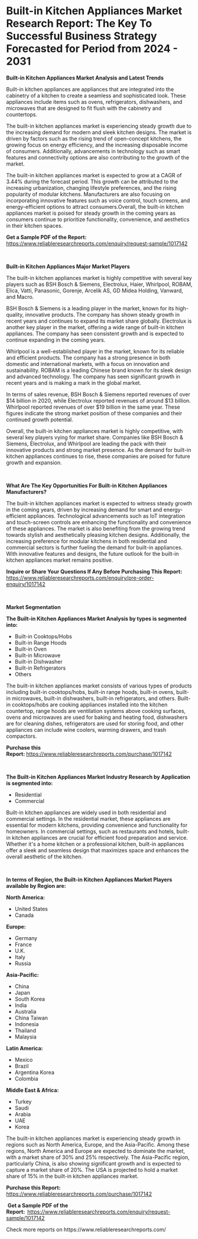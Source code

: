 <p><h1>Built-in Kitchen Appliances Market Research Report: The Key To Successful Business Strategy Forecasted for Period from 2024 - 2031</h1></p><p><strong>Built-in Kitchen Appliances Market Analysis and Latest Trends</strong></p>
<p><p>Built-in kitchen appliances are appliances that are integrated into the cabinetry of a kitchen to create a seamless and sophisticated look. These appliances include items such as ovens, refrigerators, dishwashers, and microwaves that are designed to fit flush with the cabinetry and countertops.</p><p>The built-in kitchen appliances market is experiencing steady growth due to the increasing demand for modern and sleek kitchen designs. The market is driven by factors such as the rising trend of open-concept kitchens, the growing focus on energy efficiency, and the increasing disposable income of consumers. Additionally, advancements in technology such as smart features and connectivity options are also contributing to the growth of the market.</p><p>The built-in kitchen appliances market is expected to grow at a CAGR of 3.44% during the forecast period. This growth can be attributed to the increasing urbanization, changing lifestyle preferences, and the rising popularity of modular kitchens. Manufacturers are also focusing on incorporating innovative features such as voice control, touch screens, and energy-efficient options to attract consumers.Overall, the built-in kitchen appliances market is poised for steady growth in the coming years as consumers continue to prioritize functionality, convenience, and aesthetics in their kitchen spaces.</p></p>
<p><strong>Get a Sample PDF of the Report:&nbsp;</strong> <a href="https://www.reliableresearchreports.com/enquiry/request-sample/1017142">https://www.reliableresearchreports.com/enquiry/request-sample/1017142</a></p>
<p>&nbsp;</p>
<p><strong>Built-in Kitchen Appliances Major Market Players</strong></p>
<p><p>The built-in kitchen appliances market is highly competitive with several key players such as BSH Bosch & Siemens, Electrolux, Haier, Whirlpool, ROBAM, Elica, Vatti, Panasonic, Gorenje, Arcelik AS, GD Midea Holding, Vanward, and Macro.</p><p>BSH Bosch & Siemens is a leading player in the market, known for its high-quality, innovative products. The company has shown steady growth in recent years and continues to expand its market share globally. Electrolux is another key player in the market, offering a wide range of built-in kitchen appliances. The company has seen consistent growth and is expected to continue expanding in the coming years.</p><p>Whirlpool is a well-established player in the market, known for its reliable and efficient products. The company has a strong presence in both domestic and international markets, with a focus on innovation and sustainability. ROBAM is a leading Chinese brand known for its sleek design and advanced technology. The company has seen significant growth in recent years and is making a mark in the global market.</p><p>In terms of sales revenue, BSH Bosch & Siemens reported revenues of over $14 billion in 2020, while Electrolux reported revenues of around $13 billion. Whirlpool reported revenues of over $19 billion in the same year. These figures indicate the strong market position of these companies and their continued growth potential.</p><p>Overall, the built-in kitchen appliances market is highly competitive, with several key players vying for market share. Companies like BSH Bosch & Siemens, Electrolux, and Whirlpool are leading the pack with their innovative products and strong market presence. As the demand for built-in kitchen appliances continues to rise, these companies are poised for future growth and expansion.</p></p>
<p>&nbsp;</p>
<p><strong>What Are The Key Opportunities For Built-in Kitchen Appliances Manufacturers?</strong></p>
<p><p>The built-in kitchen appliances market is expected to witness steady growth in the coming years, driven by increasing demand for smart and energy-efficient appliances. Technological advancements such as IoT integration and touch-screen controls are enhancing the functionality and convenience of these appliances. The market is also benefiting from the growing trend towards stylish and aesthetically pleasing kitchen designs. Additionally, the increasing preference for modular kitchens in both residential and commercial sectors is further fueling the demand for built-in appliances. With innovative features and designs, the future outlook for the built-in kitchen appliances market remains positive.</p></p>
<p><strong>Inquire or Share Your Questions If Any Before Purchasing This Report:</strong> <a href="https://www.reliableresearchreports.com/enquiry/pre-order-enquiry/1017142">https://www.reliableresearchreports.com/enquiry/pre-order-enquiry/1017142</a></p>
<p>&nbsp;</p>
<p><strong>Market Segmentation</strong></p>
<p><strong>The Built-in Kitchen Appliances Market Analysis by types is segmented into:</strong></p>
<p><ul><li>Built-in Cooktops/Hobs</li><li>Built-in Range Hoods</li><li>Built-in Oven</li><li>Built-in Microwave</li><li>Built-in Dishwasher</li><li>Built-in Refrigerators</li><li>Others</li></ul></p>
<p><p>The built-in kitchen appliances market consists of various types of products including built-in cooktops/hobs, built-in range hoods, built-in ovens, built-in microwaves, built-in dishwashers, built-in refrigerators, and others. Built-in cooktops/hobs are cooking appliances installed into the kitchen countertop, range hoods are ventilation systems above cooking surfaces, ovens and microwaves are used for baking and heating food, dishwashers are for cleaning dishes, refrigerators are used for storing food, and other appliances can include wine coolers, warming drawers, and trash compactors.</p></p>
<p><strong>Purchase this Report:&nbsp;</strong><a href="https://www.reliableresearchreports.com/purchase/1017142">https://www.reliableresearchreports.com/purchase/1017142</a></p>
<p>&nbsp;</p>
<p><strong>The Built-in Kitchen Appliances Market Industry Research by Application is segmented into:</strong></p>
<p><ul><li>Residential</li><li>Commercial</li></ul></p>
<p><p>Built-in kitchen appliances are widely used in both residential and commercial settings. In the residential market, these appliances are essential for modern kitchens, providing convenience and functionality for homeowners. In commercial settings, such as restaurants and hotels, built-in kitchen appliances are crucial for efficient food preparation and service. Whether it's a home kitchen or a professional kitchen, built-in appliances offer a sleek and seamless design that maximizes space and enhances the overall aesthetic of the kitchen.</p></p>
<p>&nbsp;</p>
<p><strong>In terms of Region, the Built-in Kitchen Appliances Market Players available by Region are:</strong></p>
<p>
    <p> <strong> North America: </strong>
        <ul>
            <li>United States</li>
            <li>Canada</li>
        </ul>
        </p> 
    <p> <strong> Europe: </strong>
        <ul>
            <li>Germany</li>
            <li>France</li>
            <li>U.K.</li>
            <li>Italy</li>
            <li>Russia</li>
        </ul>
        </p> 
    <p> <strong> Asia-Pacific: </strong>
        <ul>
            <li>China</li>
            <li>Japan</li>
            <li>South Korea</li>
            <li>India</li>
            <li>Australia</li>
            <li>China Taiwan</li>
            <li>Indonesia</li>
            <li>Thailand</li>
            <li>Malaysia</li>
        </ul>
        </p> 
    <p> <strong> Latin America: </strong>
        <ul>
            <li>Mexico</li>
            <li>Brazil</li>
            <li>Argentina Korea</li>
            <li>Colombia</li>
        </ul>
        </p> 
    <p> <strong> Middle East & Africa: </strong>
        <ul>
            <li>Turkey</li>
            <li>Saudi</li>
            <li>Arabia</li>
            <li>UAE</li>
            <li>Korea</li>
        </ul>
    </p>
    </p>
<p><p>The built-in kitchen appliances market is experiencing steady growth in regions such as North America, Europe, and the Asia-Pacific. Among these regions, North America and Europe are expected to dominate the market, with a market share of 30% and 25% respectively. The Asia-Pacific region, particularly China, is also showing significant growth and is expected to capture a market share of 20%. The USA is projected to hold a market share of 15% in the built-in kitchen appliances market.</p></p>
<p><strong>Purchase this Report: </strong><a href="https://www.reliableresearchreports.com/purchase/1017142">https://www.reliableresearchreports.com/purchase/1017142</a></p>
<p>&nbsp;<strong>Get a Sample PDF of the Report:&nbsp;&nbsp;</strong><a href="https://www.reliableresearchreports.com/enquiry/request-sample/1017142">https://www.reliableresearchreports.com/enquiry/request-sample/1017142</a></p>
<p><strong></strong></p>
<p>Check more reports on https://www.reliableresearchreports.com/</p>